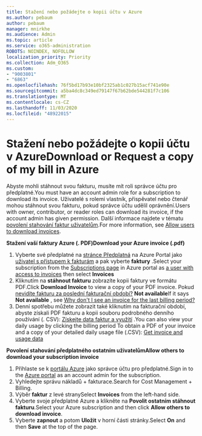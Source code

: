 ```yaml
---
title: Stažení nebo požádejte o kopii účtu v Azure
ms.author: pebaum
author: pebaum
manager: mnirkhe
ms.audience: Admin
ms.topic: article
ms.service: o365-administration
ROBOTS: NOINDEX, NOFOLLOW
localization_priority: Priority
ms.collection: Adm_O365
ms.custom:
- "9003801"
- "6863"
ms.openlocfilehash: 76f5bd17b93e10bf2325ab1c027b15acf741e90e
ms.sourcegitcommit: a5ba4dc8c349ed79147f67b62bde544281f7c106
ms.translationtype: MT
ms.contentlocale: cs-CZ
ms.lasthandoff: 11/03/2020
ms.locfileid: "48922015"
---
```

# <a name="download-or-request-a-copy-of-my-bill-in-azure"></a><span data-ttu-id="5f2c9-102">Stažení nebo požádejte o kopii účtu v Azure</span><span class="sxs-lookup"><span data-stu-id="5f2c9-102">Download or Request a copy of my bill in Azure</span></span>

<span data-ttu-id="5f2c9-103">Abyste mohli stáhnout svou fakturu, musíte mít roli správce účtu pro předplatné.</span><span class="sxs-lookup"><span data-stu-id="5f2c9-103">You must have an account admin role for a subscription to download its invoice.</span></span> <span data-ttu-id="5f2c9-104">Uživatelé s rolemi vlastník, přispěvatel nebo čtenář mohou stáhnout svou fakturu, pokud správce účtu udělil oprávnění.</span><span class="sxs-lookup"><span data-stu-id="5f2c9-104">Users with owner, contributor, or reader roles can download its invoice, if the account admin has given permission.</span></span> <span data-ttu-id="5f2c9-105">Další informace najdete v tématu [povolení stahování faktur uživatelům](https://docs.microsoft.com/azure/cost-management-billing/manage/manage-billing-access#opt-in).</span><span class="sxs-lookup"><span data-stu-id="5f2c9-105">For more information, see [Allow users to download invoices](https://docs.microsoft.com/azure/cost-management-billing/manage/manage-billing-access#opt-in).</span></span>

<span data-ttu-id="5f2c9-106">**Stažení vaší faktury Azure (. PDF)**</span><span class="sxs-lookup"><span data-stu-id="5f2c9-106">**Download your Azure invoice (.pdf)**</span></span>

1. <span data-ttu-id="5f2c9-107">Vyberte své předplatné na [stránce Předplatná](https://portal.azure.com/#blade/Microsoft_Azure_Billing/SubscriptionsBlade) na Azure Portal jako [uživatel s přístupem k fakturám](https://docs.microsoft.com/azure/cost-management-billing/manage/manage-billing-access?WT.mc_id=Portal-Microsoft_Azure_Support) a pak vyberte **faktury** .</span><span class="sxs-lookup"><span data-stu-id="5f2c9-107">Select your subscription from the [Subscriptions page](https://portal.azure.com/#blade/Microsoft_Azure_Billing/SubscriptionsBlade) in Azure portal as [a user with access to invoices](https://docs.microsoft.com/azure/cost-management-billing/manage/manage-billing-access?WT.mc_id=Portal-Microsoft_Azure_Support) then select **Invoices**</span></span>
2. <span data-ttu-id="5f2c9-108">Kliknutím na **stáhnout fakturu** zobrazíte kopii faktury ve formátu PDF.</span><span class="sxs-lookup"><span data-stu-id="5f2c9-108">Click **Download Invoice** to view a copy of your PDF invoice.</span></span> <span data-ttu-id="5f2c9-109">Pokud [nevidíte fakturu za poslední fakturační období?](https://docs.microsoft.com/azure/cost-management-billing/manage/download-azure-invoice-daily-usage-date?WT.mc_id=Portal-Microsoft_Azure_Support#noinvoice) **Not available**</span><span class="sxs-lookup"><span data-stu-id="5f2c9-109">If it says **Not available** , see [Why don't I see an invoice for the last billing period?](https://docs.microsoft.com/azure/cost-management-billing/manage/download-azure-invoice-daily-usage-date?WT.mc_id=Portal-Microsoft_Azure_Support#noinvoice)</span></span>
3. <span data-ttu-id="5f2c9-110">Denní spotřebu můžete zobrazit také kliknutím na fakturační období, abyste získali PDF fakturu a kopii souboru podrobného denního používání (. CSV): [Získejte data faktur a využití](https://docs.microsoft.com/azure/cost-management-billing/manage/download-azure-invoice-daily-usage-date?WT.mc_id=Portal-Microsoft_Azure_Support) .</span><span class="sxs-lookup"><span data-stu-id="5f2c9-110">You can also view your daily usage by clicking the billing period To obtain a PDF of your invoice and a copy of your detailed daily usage file (.CSV): [Get invoice and usage data](https://docs.microsoft.com/azure/cost-management-billing/manage/download-azure-invoice-daily-usage-date?WT.mc_id=Portal-Microsoft_Azure_Support)</span></span>  

<span data-ttu-id="5f2c9-111">**Povolení stahování předplatného ostatním uživatelům**</span><span class="sxs-lookup"><span data-stu-id="5f2c9-111">**Allow others to download your subscription invoice**</span></span>

1. <span data-ttu-id="5f2c9-112">Přihlaste se k [portálu Azure](https://portal.azure.com/) jako správce účtu pro předplatné.</span><span class="sxs-lookup"><span data-stu-id="5f2c9-112">Sign in to the [Azure portal](https://portal.azure.com/) as an account admin for the subscription.</span></span>
2. <span data-ttu-id="5f2c9-113">Vyhledejte správu nákladů + fakturace.</span><span class="sxs-lookup"><span data-stu-id="5f2c9-113">Search for Cost Management + Billing.</span></span>
3. <span data-ttu-id="5f2c9-114">Výběr **faktur** z levé strany</span><span class="sxs-lookup"><span data-stu-id="5f2c9-114">Select **Invoices** from the left-hand side.</span></span>
4. <span data-ttu-id="5f2c9-115">Vyberte svoje předplatné Azure a klikněte na **Povolit ostatním stáhnout fakturu**.</span><span class="sxs-lookup"><span data-stu-id="5f2c9-115">Select your Azure subscription and then click **Allow others to download invoice**.</span></span>
5. <span data-ttu-id="5f2c9-116">Vyberte **zapnout** a potom **Uložit** v horní části stránky.</span><span class="sxs-lookup"><span data-stu-id="5f2c9-116">Select **On** and then **Save** at the top of the page.</span></span>

